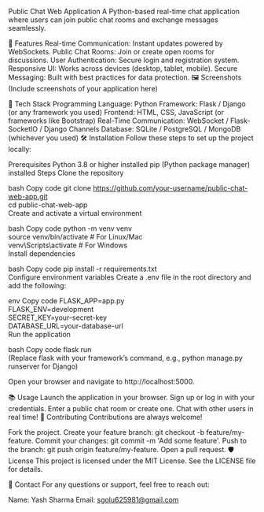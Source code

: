 Public Chat Web Application
A Python-based real-time chat application where users can join public chat rooms and exchange messages seamlessly.

🚀 Features
Real-time Communication: Instant updates powered by WebSockets.
Public Chat Rooms: Join or create open rooms for discussions.
User Authentication: Secure login and registration system.
Responsive UI: Works across devices (desktop, tablet, mobile).
Secure Messaging: Built with best practices for data protection.
🖼️ Screenshots
(Include screenshots of your application here)

🔧 Tech Stack
Programming Language: Python
Framework: Flask / Django (or any framework you used)
Frontend: HTML, CSS, JavaScript (or frameworks like Bootstrap)
Real-Time Communication: WebSocket / Flask-SocketIO / Django Channels
Database: SQLite / PostgreSQL / MongoDB (whichever you used)
🛠️ Installation
Follow these steps to set up the project locally:

Prerequisites
Python 3.8 or higher installed
pip (Python package manager) installed
Steps
Clone the repository

bash
Copy code
git clone https://github.com/your-username/public-chat-web-app.git  
cd public-chat-web-app  
Create and activate a virtual environment

bash
Copy code
python -m venv venv  
source venv/bin/activate  # For Linux/Mac  
venv\Scripts\activate     # For Windows  
Install dependencies

bash
Copy code
pip install -r requirements.txt  
Configure environment variables
Create a .env file in the root directory and add the following:

env
Copy code
FLASK_APP=app.py  
FLASK_ENV=development  
SECRET_KEY=your-secret-key  
DATABASE_URL=your-database-url  
Run the application

bash
Copy code
flask run  
(Replace flask with your framework’s command, e.g., python manage.py runserver for Django)

Open your browser and navigate to http://localhost:5000.

📚 Usage
Launch the application in your browser.
Sign up or log in with your credentials.
Enter a public chat room or create one.
Chat with other users in real time!
🤝 Contributing
Contributions are always welcome!

Fork the project.
Create your feature branch: git checkout -b feature/my-feature.
Commit your changes: git commit -m 'Add some feature'.
Push to the branch: git push origin feature/my-feature.
Open a pull request.
🛡️ License
This project is licensed under the MIT License. See the LICENSE file for details.

📧 Contact
For any questions or support, feel free to reach out:

Name: Yash Sharma
Email: sgolu625981@gmail.com
